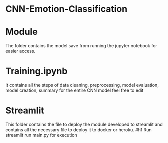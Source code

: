 # CNN-Emotion-Classification
# Module
The folder contains the model save from running the jupyter notebook for easier access.
# Training.ipynb
It contains all the steps of data cleaning, preprocessing, model evaluation, model creation, summary for the entire CNN model feel free to edit
# Streamlit
This folder contains the file to deploy the module developed to streamlit and contains all the necessary file to deploy it to docker or heroku.
#h1 Run streamlit run main.py for execution
